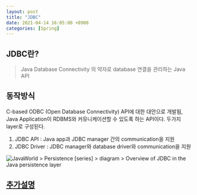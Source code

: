```yaml
---
layout: post
title: "JDBC"
date: 2021-04-14 16:05:00 +0900
categories: [Spring]
---
```


## JDBC란?

> Java Database Connectivity 의 약자로 database 연결을 관리하는 Java API

## 동작방식

C-based ODBC (Open Database Connectivity) API에 대한 대안으로 개발됨, Java Application이 RDBMS와 커뮤니케이션할 수 있도록 하는 API이다. 두가지 layer로 구성된다.

1. JDBC API : Java app과 JDBC manager 간의 communication을 지원
2. JDBC Driver : JDBC manager와 database driver와 communication을 지원

![JavaWorld > Persistence [series] > diagram > Overview of JDBC in the Java persistence layer](https://images.idgesg.net/images/article/2019/04/jw_architectural_overview_of_jdbc-in_the_java_persistence_layer_1200x1598-100793605-large.jpg)

## [추가설명](https://github.com/WeareSoft/tech-interview/blob/master/contents/db.md#jdbc)



